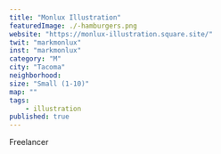```yaml
---
title: "Monlux Illustration"
featuredImage: ./-hamburgers.png
website: "https://monlux-illustration.square.site/"
twit: "markmonlux"
inst: "markmonlux"
category: "M"
city: "Tacoma"
neighborhood:
size: "Small (1-10)"
map: ""
tags:
    - illustration
published: true
---
```

Freelancer



